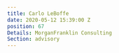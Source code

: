 ```yaml
---
title: Carlo LeBoffe
date: 2020-05-12 15:39:00 Z
position: 67
Details: MorganFranklin Consulting
Section: advisory
---
```



